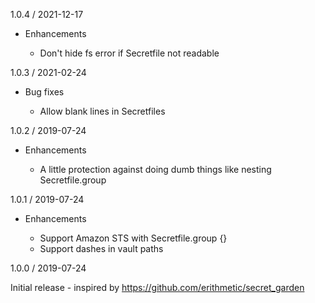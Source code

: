 1.0.4 / 2021-12-17

* Enhancements

  * Don't hide fs error if Secretfile not readable

1.0.3 / 2021-02-24

* Bug fixes

  * Allow blank lines in Secretfiles

1.0.2 / 2019-07-24

* Enhancements

  * A little protection against doing dumb things like nesting Secretfile.group

1.0.1 / 2019-07-24

* Enhancements

  * Support Amazon STS with Secretfile.group {}
  * Support dashes in vault paths

1.0.0 / 2019-07-24

Initial release - inspired by https://github.com/erithmetic/secret_garden
